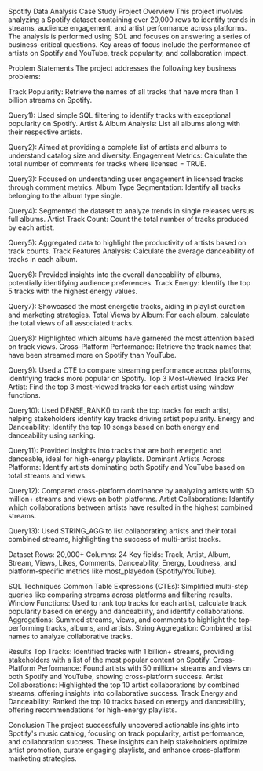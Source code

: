 Spotify Data Analysis Case Study
Project Overview
This project involves analyzing a Spotify dataset containing over 20,000 rows to identify trends in streams, audience engagement, and artist performance across platforms. The analysis is performed using SQL and focuses on answering a series of business-critical questions. Key areas of focus include the performance of artists on Spotify and YouTube, track popularity, and collaboration impact.

Problem Statements
The project addresses the following key business problems:

Track Popularity: Retrieve the names of all tracks that have more than 1 billion streams on Spotify.

Query1): Used simple SQL filtering to identify tracks with exceptional popularity on Spotify.
Artist & Album Analysis: List all albums along with their respective artists.

Query2): Aimed at providing a complete list of artists and albums to understand catalog size and diversity.
Engagement Metrics: Calculate the total number of comments for tracks where licensed = TRUE.

Query3): Focused on understanding user engagement in licensed tracks through comment metrics.
Album Type Segmentation: Identify all tracks belonging to the album type single.

Query4): Segmented the dataset to analyze trends in single releases versus full albums.
Artist Track Count: Count the total number of tracks produced by each artist.

Query5): Aggregated data to highlight the productivity of artists based on track counts.
Track Features Analysis: Calculate the average danceability of tracks in each album.

Query6): Provided insights into the overall danceability of albums, potentially identifying audience preferences.
Track Energy: Identify the top 5 tracks with the highest energy values.

Query7): Showcased the most energetic tracks, aiding in playlist curation and marketing strategies.
Total Views by Album: For each album, calculate the total views of all associated tracks.

Query8): Highlighted which albums have garnered the most attention based on track views.
Cross-Platform Performance: Retrieve the track names that have been streamed more on Spotify than YouTube.

Query9): Used a CTE to compare streaming performance across platforms, identifying tracks more popular on Spotify.
Top 3 Most-Viewed Tracks Per Artist: Find the top 3 most-viewed tracks for each artist using window functions.

Query10): Used DENSE_RANK() to rank the top tracks for each artist, helping stakeholders identify key tracks driving artist popularity.
Energy and Danceability: Identify the top 10 songs based on both energy and danceability using ranking.

Query11): Provided insights into tracks that are both energetic and danceable, ideal for high-energy playlists.
Dominant Artists Across Platforms: Identify artists dominating both Spotify and YouTube based on total streams and views.

Query12): Compared cross-platform dominance by analyzing artists with 50 million+ streams and views on both platforms.
Artist Collaborations: Identify which collaborations between artists have resulted in the highest combined streams.

Query13): Used STRING_AGG to list collaborating artists and their total combined streams, highlighting the success of multi-artist tracks.

Dataset
Rows: 20,000+
Columns: 24
Key fields: Track, Artist, Album, Stream, Views, Likes, Comments, Danceability, Energy, Loudness, and platform-specific metrics like most_playedon (Spotify/YouTube).

SQL Techniques
Common Table Expressions (CTEs): Simplified multi-step queries like comparing streams across platforms and filtering results.
Window Functions: Used to rank top tracks for each artist, calculate track popularity based on energy and danceability, and identify collaborations.
Aggregations: Summed streams, views, and comments to highlight the top-performing tracks, albums, and artists.
String Aggregation: Combined artist names to analyze collaborative tracks.

Results
Top Tracks: Identified tracks with 1 billion+ streams, providing stakeholders with a list of the most popular content on Spotify.
Cross-Platform Performance: Found artists with 50 million+ streams and views on both Spotify and YouTube, showing cross-platform success.
Artist Collaborations: Highlighted the top 10 artist collaborations by combined streams, offering insights into collaborative success.
Track Energy and Danceability: Ranked the top 10 tracks based on energy and danceability, offering recommendations for high-energy playlists.


Conclusion
The project successfully uncovered actionable insights into Spotify's music catalog, focusing on track popularity, artist performance, and collaboration success. These insights can help stakeholders optimize artist promotion, curate engaging playlists, and enhance cross-platform marketing strategies.

